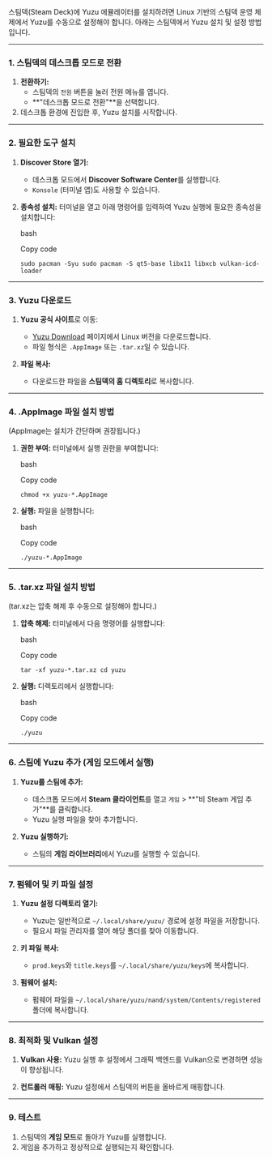 스팀덱(Steam Deck)에 Yuzu 에뮬레이터를 설치하려면 Linux 기반의 스팀덱 운영 체제에서 Yuzu를 수동으로 설정해야 합니다. 아래는 스팀덱에서 Yuzu 설치 및 설정 방법입니다.

---

### 1. **스팀덱의 데스크톱 모드로 전환**

1. **전환하기:**
    - 스팀덱의 `전원` 버튼을 눌러 전원 메뉴를 엽니다.
    - **"데스크톱 모드로 전환"**을 선택합니다.
2. 데스크톱 환경에 진입한 후, Yuzu 설치를 시작합니다.

---

### 2. **필요한 도구 설치**

1. **Discover Store 열기:**
    - 데스크톱 모드에서 **Discover Software Center**를 실행합니다.
    - `Konsole` (터미널 앱)도 사용할 수 있습니다.
2. **종속성 설치:** 터미널을 열고 아래 명령어를 입력하여 Yuzu 실행에 필요한 종속성을 설치합니다:
    
    bash
    
    Copy code
    
    `sudo pacman -Syu sudo pacman -S qt5-base libx11 libxcb vulkan-icd-loader`
    

---

### 3. **Yuzu 다운로드**

1. **Yuzu 공식 사이트**로 이동:
    
    - [Yuzu Download](https://yuzu-emu.org/) 페이지에서 Linux 버전을 다운로드합니다.
    - 파일 형식은 `.AppImage` 또는 `.tar.xz`일 수 있습니다.
2. **파일 복사:**
    
    - 다운로드한 파일을 **스팀덱의 홈 디렉토리**로 복사합니다.

---

### 4. **.AppImage 파일 설치 방법**

(AppImage는 설치가 간단하며 권장됩니다.)

1. **권한 부여:** 터미널에서 실행 권한을 부여합니다:
    
    bash
    
    Copy code
    
    `chmod +x yuzu-*.AppImage`
    
2. **실행:** 파일을 실행합니다:
    
    bash
    
    Copy code
    
    `./yuzu-*.AppImage`
    

---

### 5. **.tar.xz 파일 설치 방법**

(tar.xz는 압축 해제 후 수동으로 설정해야 합니다.)

1. **압축 해제:** 터미널에서 다음 명령어를 실행합니다:
    
    bash
    
    Copy code
    
    `tar -xf yuzu-*.tar.xz cd yuzu`
    
2. **실행:** 디렉토리에서 실행합니다:
    
    bash
    
    Copy code
    
    `./yuzu`
    

---

### 6. **스팀에 Yuzu 추가 (게임 모드에서 실행)**

1. **Yuzu를 스팀에 추가:**
    
    - 데스크톱 모드에서 **Steam 클라이언트**를 열고 `게임` > **"비 Steam 게임 추가"**를 클릭합니다.
    - Yuzu 실행 파일을 찾아 추가합니다.
2. **Yuzu 실행하기:**
    
    - 스팀의 **게임 라이브러리**에서 Yuzu를 실행할 수 있습니다.

---

### 7. **펌웨어 및 키 파일 설정**

1. **Yuzu 설정 디렉토리 열기:**
    
    - Yuzu는 일반적으로 `~/.local/share/yuzu/` 경로에 설정 파일을 저장합니다.
    - 필요시 파일 관리자를 열어 해당 폴더를 찾아 이동합니다.
2. **키 파일 복사:**
    
    - `prod.keys`와 `title.keys`를 `~/.local/share/yuzu/keys`에 복사합니다.
3. **펌웨어 설치:**
    
    - 펌웨어 파일을 `~/.local/share/yuzu/nand/system/Contents/registered` 폴더에 복사합니다.

---

### 8. **최적화 및 Vulkan 설정**

1. **Vulkan 사용:** Yuzu 실행 후 설정에서 그래픽 백엔드를 Vulkan으로 변경하면 성능이 향상됩니다.
    
2. **컨트롤러 매핑:** Yuzu 설정에서 스팀덱의 버튼을 올바르게 매핑합니다.
    

---

### 9. **테스트**

1. 스팀덱의 **게임 모드**로 돌아가 Yuzu를 실행합니다.
2. 게임을 추가하고 정상적으로 실행되는지 확인합니다.